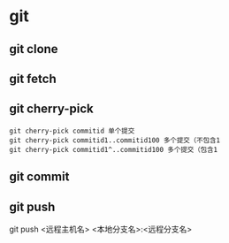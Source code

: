 # git
## git clone
## git fetch
## git cherry-pick
```
git cherry-pick commitid 单个提交  
git cherry-pick commitid1..commitid100 多个提交（不包含1  
git cherry-pick commitid1^..commitid100 多个提交（包含1  
```
## git commit
## git push
git push <远程主机名> <本地分支名>:<远程分支名>  


